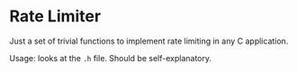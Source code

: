 # Rate Limiter

Just a set of trivial functions to implement rate limiting in any C
application.

Usage: looks at the `.h` file. Should be self-explanatory.
